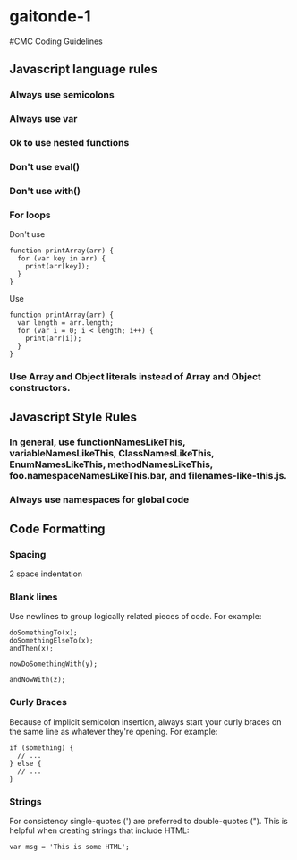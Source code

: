 gaitonde-1
==========

#CMC Coding Guidelines

## Javascript language rules
### Always use semicolons

### Always use var


### Ok to use nested functions

### Don't use eval()

### Don't use with()

### For loops
Don't use
```
function printArray(arr) {
  for (var key in arr) {
    print(arr[key]);
  }
}
```

Use 
```
function printArray(arr) {
  var length = arr.length;
  for (var i = 0; i < length; i++) {
    print(arr[i]);
  }
}
```

### Use Array and Object literals instead of Array and Object constructors.


## Javascript Style Rules

### In general, use functionNamesLikeThis, variableNamesLikeThis, ClassNamesLikeThis, EnumNamesLikeThis, methodNamesLikeThis, foo.namespaceNamesLikeThis.bar, and filenames-like-this.js.

### Always use namespaces for global code

## Code Formatting
### Spacing
2 space indentation

### Blank lines
Use newlines to group logically related pieces of code. For example:


```
doSomethingTo(x);
doSomethingElseTo(x);
andThen(x);

nowDoSomethingWith(y);

andNowWith(z);
```

### Curly Braces
Because of implicit semicolon insertion, always start your curly braces on the same line as whatever they're opening. For example:

```
if (something) {
  // ...
} else {
  // ...
}
```

### Strings
For consistency single-quotes (') are preferred to double-quotes ("). This is helpful when creating strings that include HTML:

```
var msg = 'This is some HTML';
```
